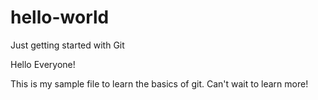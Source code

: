 # hello-world
Just getting started with Git

Hello Everyone!

This is my sample file to learn the basics of git.
Can't wait to learn more!
